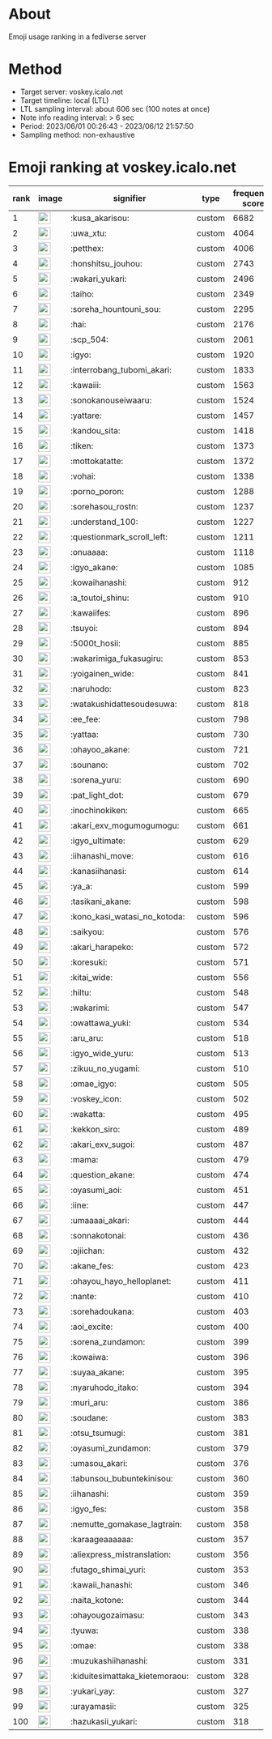 # About
Emoji usage ranking in a fediverse server

# Method
- Target server: voskey.icalo.net
- Target timeline: local (LTL)
- LTL sampling interval: about 606 sec (100 notes at once)
- Note info reading interval: > 6 sec
- Period: 2023/06/01 00:26:43 - 2023/06/12 21:57:50 
- Sampling method: non-exhaustive

# Emoji ranking at voskey.icalo.net

|rank|image|signifier|type|frequency score|
|----|----|----|----|----|
|1|<img height="24" src="https://voskey.icalo.net/emoji/kusa_akarisou.webp">|:kusa_akarisou:|custom|6682|
|2|<img height="24" src="https://voskey.icalo.net/emoji/uwa_xtu.webp">|:uwa_xtu:|custom|4064|
|3|<img height="24" src="https://voskey.icalo.net/emoji/petthex.webp">|:petthex:|custom|4006|
|4|<img height="24" src="https://voskey.icalo.net/emoji/honshitsu_jouhou.webp">|:honshitsu_jouhou:|custom|2743|
|5|<img height="24" src="https://voskey.icalo.net/emoji/wakari_yukari.webp">|:wakari_yukari:|custom|2496|
|6|<img height="24" src="https://voskey.icalo.net/emoji/taiho.webp">|:taiho:|custom|2349|
|7|<img height="24" src="https://voskey.icalo.net/emoji/soreha_hountouni_sou.webp">|:soreha_hountouni_sou:|custom|2295|
|8|<img height="24" src="https://voskey.icalo.net/emoji/hai.webp">|:hai:|custom|2176|
|9|<img height="24" src="https://voskey.icalo.net/emoji/scp_504.webp">|:scp_504:|custom|2061|
|10|<img height="24" src="https://voskey.icalo.net/emoji/igyo.webp">|:igyo:|custom|1920|
|11|<img height="24" src="https://voskey.icalo.net/emoji/interrobang_tubomi_akari.webp">|:interrobang_tubomi_akari:|custom|1833|
|12|<img height="24" src="https://voskey.icalo.net/emoji/kawaiii.webp">|:kawaiii:|custom|1563|
|13|<img height="24" src="https://voskey.icalo.net/emoji/sonokanouseiwaaru.webp">|:sonokanouseiwaaru:|custom|1524|
|14|<img height="24" src="https://voskey.icalo.net/emoji/yattare.webp">|:yattare:|custom|1457|
|15|<img height="24" src="https://voskey.icalo.net/emoji/kandou_sita.webp">|:kandou_sita:|custom|1418|
|16|<img height="24" src="https://voskey.icalo.net/emoji/tiken.webp">|:tiken:|custom|1373|
|17|<img height="24" src="https://voskey.icalo.net/emoji/mottokatatte.webp">|:mottokatatte:|custom|1372|
|18|<img height="24" src="https://voskey.icalo.net/emoji/vohai.webp">|:vohai:|custom|1338|
|19|<img height="24" src="https://voskey.icalo.net/emoji/porno_poron.webp">|:porno_poron:|custom|1288|
|20|<img height="24" src="https://voskey.icalo.net/emoji/sorehasou_rostn.webp">|:sorehasou_rostn:|custom|1237|
|21|<img height="24" src="https://voskey.icalo.net/emoji/understand_100.webp">|:understand_100:|custom|1227|
|22|<img height="24" src="https://voskey.icalo.net/emoji/questionmark_scroll_left.webp">|:questionmark_scroll_left:|custom|1211|
|23|<img height="24" src="https://voskey.icalo.net/emoji/onuaaaa.webp">|:onuaaaa:|custom|1118|
|24|<img height="24" src="https://voskey.icalo.net/emoji/igyo_akane.webp">|:igyo_akane:|custom|1085|
|25|<img height="24" src="https://voskey.icalo.net/emoji/kowaihanashi.webp">|:kowaihanashi:|custom|912|
|26|<img height="24" src="https://voskey.icalo.net/emoji/a_toutoi_shinu.webp">|:a_toutoi_shinu:|custom|910|
|27|<img height="24" src="https://voskey.icalo.net/emoji/kawaiifes.webp">|:kawaiifes:|custom|896|
|28|<img height="24" src="https://voskey.icalo.net/emoji/tsuyoi.webp">|:tsuyoi:|custom|894|
|29|<img height="24" src="https://voskey.icalo.net/emoji/5000t_hosii.webp">|:5000t_hosii:|custom|885|
|30|<img height="24" src="https://voskey.icalo.net/emoji/wakarimiga_fukasugiru.webp">|:wakarimiga_fukasugiru:|custom|853|
|31|<img height="24" src="https://voskey.icalo.net/emoji/yoigainen_wide.webp">|:yoigainen_wide:|custom|841|
|32|<img height="24" src="https://voskey.icalo.net/emoji/naruhodo.webp">|:naruhodo:|custom|823|
|33|<img height="24" src="https://voskey.icalo.net/emoji/watakushidattesoudesuwa.webp">|:watakushidattesoudesuwa:|custom|818|
|34|<img height="24" src="https://voskey.icalo.net/emoji/ee_fee.webp">|:ee_fee:|custom|798|
|35|<img height="24" src="https://voskey.icalo.net/emoji/yattaa.webp">|:yattaa:|custom|730|
|36|<img height="24" src="https://voskey.icalo.net/emoji/ohayoo_akane.webp">|:ohayoo_akane:|custom|721|
|37|<img height="24" src="https://voskey.icalo.net/emoji/sounano.webp">|:sounano:|custom|702|
|38|<img height="24" src="https://voskey.icalo.net/emoji/sorena_yuru.webp">|:sorena_yuru:|custom|690|
|39|<img height="24" src="https://voskey.icalo.net/emoji/pat_light_dot.webp">|:pat_light_dot:|custom|679|
|40|<img height="24" src="https://voskey.icalo.net/emoji/inochinokiken.webp">|:inochinokiken:|custom|665|
|41|<img height="24" src="https://voskey.icalo.net/emoji/akari_exv_mogumogumogu.webp">|:akari_exv_mogumogumogu:|custom|661|
|42|<img height="24" src="https://voskey.icalo.net/emoji/igyo_ultimate.webp">|:igyo_ultimate:|custom|629|
|43|<img height="24" src="https://voskey.icalo.net/emoji/iihanashi_move.webp">|:iihanashi_move:|custom|616|
|44|<img height="24" src="https://voskey.icalo.net/emoji/kanasiihanasi.webp">|:kanasiihanasi:|custom|614|
|45|<img height="24" src="https://voskey.icalo.net/emoji/ya_a.webp">|:ya_a:|custom|599|
|46|<img height="24" src="https://voskey.icalo.net/emoji/tasikani_akane.webp">|:tasikani_akane:|custom|598|
|47|<img height="24" src="https://voskey.icalo.net/emoji/kono_kasi_watasi_no_kotoda.webp">|:kono_kasi_watasi_no_kotoda:|custom|596|
|48|<img height="24" src="https://voskey.icalo.net/emoji/saikyou.webp">|:saikyou:|custom|576|
|49|<img height="24" src="https://voskey.icalo.net/emoji/akari_harapeko.webp">|:akari_harapeko:|custom|572|
|50|<img height="24" src="https://voskey.icalo.net/emoji/koresuki.webp">|:koresuki:|custom|571|
|51|<img height="24" src="https://voskey.icalo.net/emoji/kitai_wide.webp">|:kitai_wide:|custom|556|
|52|<img height="24" src="https://voskey.icalo.net/emoji/hiltu.webp">|:hiltu:|custom|548|
|53|<img height="24" src="https://voskey.icalo.net/emoji/wakarimi.webp">|:wakarimi:|custom|547|
|54|<img height="24" src="https://voskey.icalo.net/emoji/owattawa_yuki.webp">|:owattawa_yuki:|custom|534|
|55|<img height="24" src="https://voskey.icalo.net/emoji/aru_aru.webp">|:aru_aru:|custom|518|
|56|<img height="24" src="https://voskey.icalo.net/emoji/igyo_wide_yuru.webp">|:igyo_wide_yuru:|custom|513|
|57|<img height="24" src="https://voskey.icalo.net/emoji/zikuu_no_yugami.webp">|:zikuu_no_yugami:|custom|510|
|58|<img height="24" src="https://voskey.icalo.net/emoji/omae_igyo.webp">|:omae_igyo:|custom|505|
|59|<img height="24" src="https://voskey.icalo.net/emoji/voskey_icon.webp">|:voskey_icon:|custom|502|
|60|<img height="24" src="https://voskey.icalo.net/emoji/wakatta.webp">|:wakatta:|custom|495|
|61|<img height="24" src="https://voskey.icalo.net/emoji/kekkon_siro.webp">|:kekkon_siro:|custom|489|
|62|<img height="24" src="https://voskey.icalo.net/emoji/akari_exv_sugoi.webp">|:akari_exv_sugoi:|custom|487|
|63|<img height="24" src="https://voskey.icalo.net/emoji/mama.webp">|:mama:|custom|479|
|64|<img height="24" src="https://voskey.icalo.net/emoji/question_akane.webp">|:question_akane:|custom|474|
|65|<img height="24" src="https://voskey.icalo.net/emoji/oyasumi_aoi.webp">|:oyasumi_aoi:|custom|451|
|66|<img height="24" src="https://voskey.icalo.net/emoji/iine.webp">|:iine:|custom|447|
|67|<img height="24" src="https://voskey.icalo.net/emoji/umaaaai_akari.webp">|:umaaaai_akari:|custom|444|
|68|<img height="24" src="https://voskey.icalo.net/emoji/sonnakotonai.webp">|:sonnakotonai:|custom|436|
|69|<img height="24" src="https://voskey.icalo.net/emoji/ojiichan.webp">|:ojiichan:|custom|432|
|70|<img height="24" src="https://voskey.icalo.net/emoji/akane_fes.webp">|:akane_fes:|custom|423|
|71|<img height="24" src="https://voskey.icalo.net/emoji/ohayou_hayo_helloplanet.webp">|:ohayou_hayo_helloplanet:|custom|411|
|72|<img height="24" src="https://voskey.icalo.net/emoji/nante.webp">|:nante:|custom|410|
|73|<img height="24" src="https://voskey.icalo.net/emoji/sorehadoukana.webp">|:sorehadoukana:|custom|403|
|74|<img height="24" src="https://voskey.icalo.net/emoji/aoi_excite.webp">|:aoi_excite:|custom|400|
|75|<img height="24" src="https://voskey.icalo.net/emoji/sorena_zundamon.webp">|:sorena_zundamon:|custom|399|
|76|<img height="24" src="https://voskey.icalo.net/emoji/kowaiwa.webp">|:kowaiwa:|custom|396|
|77|<img height="24" src="https://voskey.icalo.net/emoji/suyaa_akane.webp">|:suyaa_akane:|custom|395|
|78|<img height="24" src="https://voskey.icalo.net/emoji/nyaruhodo_itako.webp">|:nyaruhodo_itako:|custom|394|
|79|<img height="24" src="https://voskey.icalo.net/emoji/muri_aru.webp">|:muri_aru:|custom|386|
|80|<img height="24" src="https://voskey.icalo.net/emoji/soudane.webp">|:soudane:|custom|383|
|81|<img height="24" src="https://voskey.icalo.net/emoji/otsu_tsumugi.webp">|:otsu_tsumugi:|custom|381|
|82|<img height="24" src="https://voskey.icalo.net/emoji/oyasumi_zundamon.webp">|:oyasumi_zundamon:|custom|379|
|83|<img height="24" src="https://voskey.icalo.net/emoji/umasou_akari.webp">|:umasou_akari:|custom|376|
|84|<img height="24" src="https://voskey.icalo.net/emoji/tabunsou_bubuntekinisou.webp">|:tabunsou_bubuntekinisou:|custom|360|
|85|<img height="24" src="https://voskey.icalo.net/emoji/iihanashi.webp">|:iihanashi:|custom|359|
|86|<img height="24" src="https://voskey.icalo.net/emoji/igyo_fes.webp">|:igyo_fes:|custom|358|
|87|<img height="24" src="https://voskey.icalo.net/emoji/nemutte_gomakase_lagtrain.webp">|:nemutte_gomakase_lagtrain:|custom|358|
|88|<img height="24" src="https://voskey.icalo.net/emoji/karaageaaaaaa.webp">|:karaageaaaaaa:|custom|357|
|89|<img height="24" src="https://voskey.icalo.net/emoji/aliexpress_mistranslation.webp">|:aliexpress_mistranslation:|custom|356|
|90|<img height="24" src="https://voskey.icalo.net/emoji/futago_shimai_yuri.webp">|:futago_shimai_yuri:|custom|353|
|91|<img height="24" src="https://voskey.icalo.net/emoji/kawaii_hanashi.webp">|:kawaii_hanashi:|custom|346|
|92|<img height="24" src="https://voskey.icalo.net/emoji/naita_kotone.webp">|:naita_kotone:|custom|344|
|93|<img height="24" src="https://voskey.icalo.net/emoji/ohayougozaimasu.webp">|:ohayougozaimasu:|custom|343|
|94|<img height="24" src="https://voskey.icalo.net/emoji/tyuwa.webp">|:tyuwa:|custom|338|
|95|<img height="24" src="https://voskey.icalo.net/emoji/omae.webp">|:omae:|custom|338|
|96|<img height="24" src="https://voskey.icalo.net/emoji/muzukashiihanashi.webp">|:muzukashiihanashi:|custom|331|
|97|<img height="24" src="https://voskey.icalo.net/emoji/kiduitesimattaka_kietemoraou.webp">|:kiduitesimattaka_kietemoraou:|custom|328|
|98|<img height="24" src="https://voskey.icalo.net/emoji/yukari_yay.webp">|:yukari_yay:|custom|327|
|99|<img height="24" src="https://voskey.icalo.net/emoji/urayamasii.webp">|:urayamasii:|custom|325|
|100|<img height="24" src="https://voskey.icalo.net/emoji/hazukasii_yukari.webp">|:hazukasii_yukari:|custom|318|
